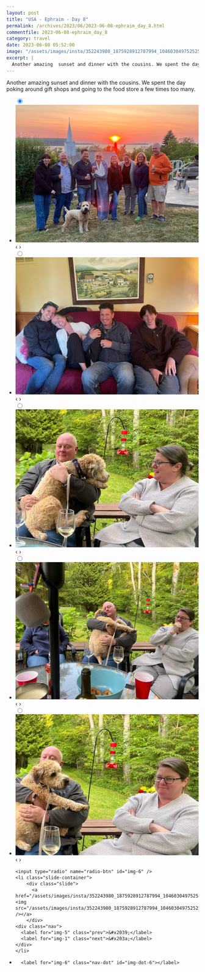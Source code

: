 ```yaml
---
layout: post
title: "USA - Ephraim - Day 8"
permalink: /archives/2023/06/2023-06-08-ephraim_day_8.html
commentfile: 2023-06-08-ephraim_day_8
category: travel
date: 2023-06-08 05:52:00
image: "/assets/images/insta/352243980_1875928912787994_104603049752525681_n_18011980603632830.jpg"
excerpt: |
  Another amazing  sunset and dinner with the cousins. We spent the day poking around gift shops and going to the food store a few times too many.
---
```


Another amazing sunset and dinner with the cousins. We spent the day poking around gift shops and going to the food store a few times too many.

<ul class="slides">
    <input type="radio" name="radio-btn" id="img-1" checked="checked" />
    <li class="slide-container">
        <div class="slide">
          <a href="/assets/images/insta/352257169_1273958773512780_6239652415215717874_n_18270353626120303.jpg"><img src="/assets/images/insta/352257169_1273958773512780_6239652415215717874_n_18270353626120303.jpg" /></a>
        </div>
    <div class="nav">
      <label for="img-6" class="prev">&#x2039;</label>
      <label for="img-2" class="next">&#x203a;</label>
    </div>
    </li>
        <input type="radio" name="radio-btn" id="img-2"  />
    <li class="slide-container">
        <div class="slide">
          <a href="/assets/images/insta/352823149_636506701843680_7868381451805078574_n_18026076061495616.jpg"><img src="/assets/images/insta/352823149_636506701843680_7868381451805078574_n_18026076061495616.jpg" /></a>
        </div>
    <div class="nav">
      <label for="img-1" class="prev">&#x2039;</label>
      <label for="img-3" class="next">&#x203a;</label>
    </div>
    </li>
        <input type="radio" name="radio-btn" id="img-3"  />
    <li class="slide-container">
        <div class="slide">
          <a href="/assets/images/insta/352268143_802982981226929_2285104152505162007_n_18010158622612582.jpg"><img src="/assets/images/insta/352268143_802982981226929_2285104152505162007_n_18010158622612582.jpg" /></a>
        </div>
    <div class="nav">
      <label for="img-2" class="prev">&#x2039;</label>
      <label for="img-4" class="next">&#x203a;</label>
    </div>
    </li>
        <input type="radio" name="radio-btn" id="img-4"  />
    <li class="slide-container">
        <div class="slide">
          <a href="/assets/images/insta/351830176_609287357630577_4850844244011042815_n_17978861741263042.jpg"><img src="/assets/images/insta/351830176_609287357630577_4850844244011042815_n_17978861741263042.jpg" /></a>
        </div>
    <div class="nav">
      <label for="img-3" class="prev">&#x2039;</label>
      <label for="img-5" class="next">&#x203a;</label>
    </div>
    </li>
        <input type="radio" name="radio-btn" id="img-5"  />
    <li class="slide-container">
        <div class="slide">
          <a href="/assets/images/insta/352449414_706714934559265_6010878397786748528_n_18282887506188394.jpg"><img src="/assets/images/insta/352449414_706714934559265_6010878397786748528_n_18282887506188394.jpg" /></a>
        </div>
    <div class="nav">
      <label for="img-4" class="prev">&#x2039;</label>
      <label for="img-6" class="next">&#x203a;</label>
    </div>
    </li>
    
    <input type="radio" name="radio-btn" id="img-6" />
    <li class="slide-container">
        <div class="slide">
          <a href="/assets/images/insta/352243980_1875928912787994_104603049752525681_n_18011980603632830.jpg"><img src="/assets/images/insta/352243980_1875928912787994_104603049752525681_n_18011980603632830.jpg" /></a>
        </div>
    <div class="nav">
      <label for="img-5" class="prev">&#x2039;</label>
      <label for="img-1" class="next">&#x203a;</label>
    </div>
    </li>
			
<li class="nav-dots">
      <label for="img-1" class="nav-dot" id="img-dot-1"></label>
      <label for="img-2" class="nav-dot" id="img-dot-2"></label>
      <label for="img-3" class="nav-dot" id="img-dot-3"></label>
      <label for="img-4" class="nav-dot" id="img-dot-4"></label>
      <label for="img-5" class="nav-dot" id="img-dot-5"></label>

      <label for="img-6" class="nav-dot" id="img-dot-6"></label>

</li>
</ul>
